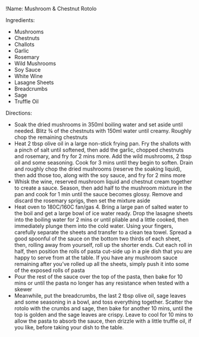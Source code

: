 !Name: Mushroom & Chestnut Rotolo

Ingredients:
- Mushrooms
- Chestnuts
- Challots
- Garlic
- Rosemary
- Wild Mushrooms
- Soy Sauce
- White Wine
- Lasagne Sheets
- Breadcrumbs
- Sage
- Truffle Oil

Directions:
- Soak the dried mushrooms in 350ml boiling water and set aside until needed. Blitz ¾ of the chestnuts with 150ml water until creamy. Roughly chop the remaining chestnuts
- Heat 2 tbsp olive oil in a large non-stick frying pan. Fry the shallots with a pinch of salt until softened, then add the garlic, chopped chestnuts and rosemary, and fry for 2 mins more. Add the wild mushrooms, 2 tbsp oil and some seasoning. Cook for 3 mins until they begin to soften. Drain and roughly chop the dried mushrooms (reserve the soaking liquid), then add those too, along with the soy sauce, and fry for 2 mins more
- Whisk the wine, reserved mushroom liquid and chestnut cream together to create a sauce. Season, then add half to the mushroom mixture in the pan and cook for 1 min until the sauce becomes glossy. Remove and discard the rosemary sprigs, then set the mixture aside
- Heat oven to 180C/160C fan/gas 4. Bring a large pan of salted water to the boil and get a large bowl of ice water ready. Drop the lasagne sheets into the boiling water for 2 mins or until pliable and a little cooked, then immediately plunge them into the cold water. Using your fingers, carefully separate the sheets and transfer to a clean tea towel. Spread a good spoonful of the sauce on the bottom two thirds of each sheet, then, rolling away from yourself, roll up the shorter ends. Cut each roll in half, then position the rolls of pasta cut-side up in a pie dish that you are happy to serve from at the table. If you have any mushroom sauce remaining after you’ve rolled up all the sheets, simply push it into some of the exposed rolls of pasta
- Pour the rest of the sauce over the top of the pasta, then bake for 10 mins or until the pasta no longer has any resistance when tested with a skewer
- Meanwhile, put the breadcrumbs, the last 2 tbsp olive oil, sage leaves and some seasoning in a bowl, and toss everything together. Scatter the rotolo with the crumbs and sage, then bake for another 10 mins, until the top is golden and the sage leaves are crispy. Leave to cool for 10 mins to allow the pasta to absorb the sauce, then drizzle with a little truffle oil, if you like, before taking your dish to the table.
